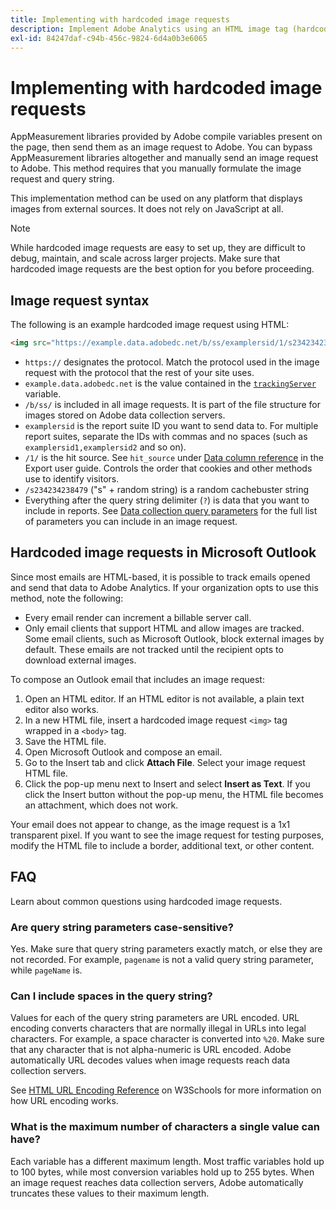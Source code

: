 ```yaml
---
title: Implementing with hardcoded image requests
description: Implement Adobe Analytics using an HTML image tag (hardcoded image request)
exl-id: 84247daf-c94b-456c-9824-6d4a0b3e6065
---
```

# Implementing with hardcoded image requests

AppMeasurement libraries provided by Adobe compile variables present on the page, then send them as an image request to Adobe. You can bypass AppMeasurement libraries altogether and manually send an image request to Adobe. This method requires that you manually formulate the image request and query string.

This implementation method can be used on any platform that displays images from external sources. It does not rely on JavaScript at all.

>[!NOTE]
>
>While hardcoded image requests are easy to set up, they are difficult to debug, maintain, and scale across larger projects. Make sure that hardcoded image requests are the best option for you before proceeding.

## Image request syntax

The following is an example hardcoded image request using HTML:

```html
<img src="https://example.data.adobedc.net/b/ss/examplersid/1/s234234238479?AQB=1&g=http%3A%2F%2Fexample.com&pageName=Example%20hardcoded%20hit&v1=Example%20value&AQE=1"/>
```

* `https://` designates the protocol. Match the protocol used in the image request with the protocol that the rest of your site uses.
* `example.data.adobedc.net` is the value contained in the [`trackingServer`](/help/implement/vars/config-vars/trackingserver.md) variable.
* `/b/ss/` is included in all image requests. It is part of the file structure for images stored on Adobe data collection servers.
* `examplersid` is the report suite ID you want to send data to. For multiple report suites, separate the IDs with commas and no spaces (such as `examplersid1,examplersid2` and so on).
* `/1/` is the hit source. See `hit_source` under [Data column reference](../../export/analytics-data-feed/c-df-contents/datafeeds-reference.md) in the Export user guide. Controls the order that cookies and other methods use to identify visitors.
* `/s234234238479` ("s" + random string) is a random cachebuster string
* Everything after the query string delimiter (`?`) is data that you want to include in reports. See [Data collection query parameters](../validate/query-parameters.md) for the full list of parameters you can include in an image request.

## Hardcoded image requests in Microsoft Outlook

Since most emails are HTML-based, it is possible to track emails opened and send that data to Adobe Analytics. If your organization opts to use this method, note the following:

* Every email render can increment a billable server call.
* Only email clients that support HTML and allow images are tracked. Some email clients, such as Microsoft Outlook, block external images by default. These emails are not tracked until the recipient opts to download external images.

To compose an Outlook email that includes an image request:

1. Open an HTML editor. If an HTML editor is not available, a plain text editor also works.
2. In a new HTML file, insert a hardcoded image request `<img>` tag wrapped in a `<body>` tag.
3. Save the HTML file.
4. Open Microsoft Outlook and compose an email.
5. Go to the Insert tab and click **Attach File**. Select your image request HTML file.
6. Click the pop-up menu next to Insert and select **Insert as Text**. If you click the Insert button without the pop-up menu, the HTML file becomes an attachment, which does not work.

Your email does not appear to change, as the image request is a 1x1 transparent pixel. If you want to see the image request for testing purposes, modify the HTML file to include a border, additional text, or other content.

## FAQ

Learn about common questions using hardcoded image requests.

### Are query string parameters case-sensitive?

Yes. Make sure that query string parameters exactly match, or else they are not recorded. For example, `pagename` is not a valid query string parameter, while `pageName` is.

### Can I include spaces in the query string?

Values for each of the query string parameters are URL encoded. URL encoding converts characters that are normally illegal in URLs into legal characters. For example, a space character is converted into `%20`. Make sure that any character that is not alpha-numeric is URL encoded. Adobe automatically URL decodes values when image requests reach data collection servers.

See [HTML URL Encoding Reference](https://www.w3schools.com/tags/ref_urlencode.asp) on W3Schools for more information on how URL encoding works.

### What is the maximum number of characters a single value can have?

Each variable has a different maximum length. Most traffic variables hold up to 100 bytes, while most conversion variables hold up to 255 bytes. When an image request reaches data collection servers, Adobe automatically truncates these values to their maximum length.
